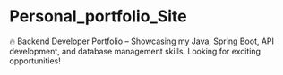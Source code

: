 # Personal_portfolio_Site
🔥 Backend Developer Portfolio – Showcasing my Java, Spring Boot, API development, and database management skills. Looking for exciting opportunities!
